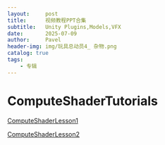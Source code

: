 ```yaml
---
layout:     post
title:      视频教程PPT合集
subtitle:   Unity Plugins,Models,VFX
date:       2025-07-09
author:     Pavel
header-img: img/玩具总动员4_ 杂物.png
catalog: true
tags:
    - 专辑
---
```


# ComputeShaderTutorials

[ComputeShaderLesson1](https://pavelpeng7.github.io/SlidevLibrary/slides1)

[ComputeShaderLesson2](https://pavelpeng7.github.io/SlidevLibrary/slides2)